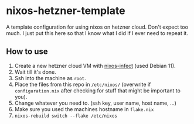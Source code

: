 # nixos-hetzner-template
A template configuration for using nixos on hetzner cloud.
Don't expect too much. I just put this here so that I know what I did if I ever need to repeat it.

## How to use
1. Create a new hetzner cloud VM with [nixos-infect](https://github.com/elitak/nixos-infect?tab=readme-ov-file#hetzner-cloud) (used Debian 11).
2. Wait till it's done.
3. Ssh into the machine as `root`.
4. Place the files from this repo in `/etc/nixos/` (overwrite if `configuration.nix` after checking for stuff that might be important to you).
5. Change whatever you need to. (ssh key, user name, host name, ...)
6. Make sure you used the machines hostname in `flake.nix`
7. `nixos-rebuild switch --flake /etc/nixos`
